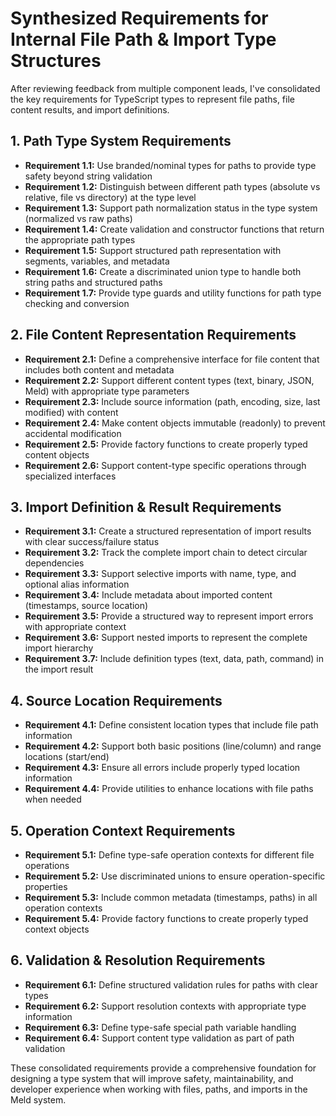 # Synthesized Requirements for Internal File Path & Import Type Structures

After reviewing feedback from multiple component leads, I've consolidated the key requirements for TypeScript types to represent file paths, file content results, and import definitions.

## 1. Path Type System Requirements

- **Requirement 1.1:** Use branded/nominal types for paths to provide type safety beyond string validation
- **Requirement 1.2:** Distinguish between different path types (absolute vs relative, file vs directory) at the type level
- **Requirement 1.3:** Support path normalization status in the type system (normalized vs raw paths)
- **Requirement 1.4:** Create validation and constructor functions that return the appropriate path types
- **Requirement 1.5:** Support structured path representation with segments, variables, and metadata
- **Requirement 1.6:** Create a discriminated union type to handle both string paths and structured paths
- **Requirement 1.7:** Provide type guards and utility functions for path type checking and conversion

## 2. File Content Representation Requirements

- **Requirement 2.1:** Define a comprehensive interface for file content that includes both content and metadata
- **Requirement 2.2:** Support different content types (text, binary, JSON, Meld) with appropriate type parameters
- **Requirement 2.3:** Include source information (path, encoding, size, last modified) with content
- **Requirement 2.4:** Make content objects immutable (readonly) to prevent accidental modification
- **Requirement 2.5:** Provide factory functions to create properly typed content objects
- **Requirement 2.6:** Support content-type specific operations through specialized interfaces

## 3. Import Definition & Result Requirements

- **Requirement 3.1:** Create a structured representation of import results with clear success/failure status
- **Requirement 3.2:** Track the complete import chain to detect circular dependencies
- **Requirement 3.3:** Support selective imports with name, type, and optional alias information
- **Requirement 3.4:** Include metadata about imported content (timestamps, source location)
- **Requirement 3.5:** Provide a structured way to represent import errors with appropriate context
- **Requirement 3.6:** Support nested imports to represent the complete import hierarchy
- **Requirement 3.7:** Include definition types (text, data, path, command) in the import result

## 4. Source Location Requirements

- **Requirement 4.1:** Define consistent location types that include file path information
- **Requirement 4.2:** Support both basic positions (line/column) and range locations (start/end)
- **Requirement 4.3:** Ensure all errors include properly typed location information
- **Requirement 4.4:** Provide utilities to enhance locations with file paths when needed

## 5. Operation Context Requirements

- **Requirement 5.1:** Define type-safe operation contexts for different file operations
- **Requirement 5.2:** Use discriminated unions to ensure operation-specific properties
- **Requirement 5.3:** Include common metadata (timestamps, paths) in all operation contexts
- **Requirement 5.4:** Provide factory functions to create properly typed context objects

## 6. Validation & Resolution Requirements

- **Requirement 6.1:** Define structured validation rules for paths with clear types
- **Requirement 6.2:** Support resolution contexts with appropriate type information
- **Requirement 6.3:** Define type-safe special path variable handling
- **Requirement 6.4:** Support content type validation as part of path validation

These consolidated requirements provide a comprehensive foundation for designing a type system that will improve safety, maintainability, and developer experience when working with files, paths, and imports in the Meld system.